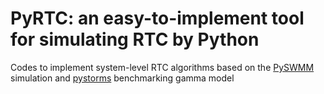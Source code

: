 # PyRTC: an easy-to-implement tool for simulating RTC by Python
Codes to implement system-level RTC algorithms based on the [PySWMM](https://joss.theoj.org/papers/10.21105/joss.02292.pdf_) simulation and [pystorms](https://www.pystorms.org/docs/build/html/index.html) benchmarking gamma model

